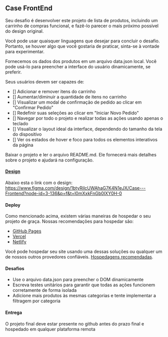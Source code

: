 ## Case FrontEnd 
Seu desafio é desenvolver este projeto de lista de produtos, incluindo um carrinho de compras funcional, e fazê-lo parecer o mais próximo possível do design original.

Você pode usar quaisquer linguagens que desejar para concluir o desafio. Portanto, se houver algo que você gostaria de praticar, sinta-se à vontade para experimentar.

Fornecemos os dados dos produtos em um arquivo data.json local. Você pode usá-lo para preencher a interface do usuário dinamicamente, se preferir.

Seus usuários devem ser capazes de:

- [] Adicionar e remover itens do carrinho
- [] Aumentar/diminuir a quantidade de itens no carrinho
- [] Visualizar um modal de confirmação de pedido ao clicar em "Confirmar Pedido"
- [] Redefinir suas seleções ao clicar em "Iniciar Novo Pedido"
- [] Navegar por todo o projeto e realizar todas as ações usando apenas o teclado
- [] Visualizar o layout ideal da interface, dependendo do tamanho da tela do dispositivo
- [] Ver os estados de hover e foco para todos os elementos interativos da página

Baixar o projeto e ler o arquivo README.md. Ele fornecerá mais detalhes sobre o projeto e ajudará na configuração.

#### [Design](https://www.figma.com/design/1btyRiIcUWAhaG7K4N1eJX/Case---Frontend?node-id=3-136&p=f&t=l0mXxkFnGb0IXY0H-0)
Abaixo esta o link com o design:
https://www.figma.com/design/1btyRiIcUWAhaG7K4N1eJX/Case---Frontend?node-id=3-136&p=f&t=l0mXxkFnGb0IXY0H-0

#### Deploy
Como mencionado acima, existem várias maneiras de hospedar o seu projeto de graça. Nossas recomendações para hospedar são:

- [GitHub Pages](https://pages.github.com/)
- [Vercel](https://vercel.com/)
- [Netlify](https://www.netlify.com/)


Você pode hospedar seu site usando uma dessas soluções ou qualquer um de nossos outros provedores confiáveis. [Hospedagens recomendadas](https://medium.com/frontend-mentor/frontend-mentor-trusted-hosting-providers-bf000dfebe).

#### Desafios 

* Use o arquivo data.json para preencher o DOM dinamicamente
* Escreva testes unitários para garantir que todas as ações funcionem corretamente de forma isolada
* Adicione mais produtos às mesmas categorias e tente implementar a filtragem por categoria

#### Entrega
O projeto final deve estar presente no github antes do prazo final e hospedado  em qualquer plataforma remota


 
